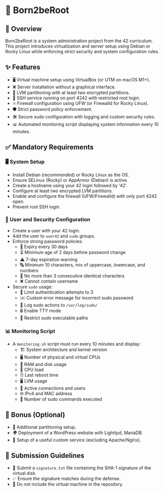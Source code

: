 # 🚀 Born2beRoot

## 📌 Overview
Born2beRoot is a system administration project from the 42 curriculum. This project introduces virtualization and server setup using Debian or Rocky Linux while enforcing strict security and system configuration rules.

## ✨ Features
- 🖥️ Virtual machine setup using VirtualBox (or UTM on macOS M1+).
- ❌ Server installation without a graphical interface.
- 🔐 LVM partitioning with at least two encrypted partitions.
- 🔑 SSH service running on port 4242 with restricted root login.
- 🔥 Firewall configuration using UFW (or Firewalld for Rocky Linux).
- 🛡️ Strict password policy enforcement.
- 🛠️ Secure sudo configuration with logging and custom security rules.
- 📊 Automated monitoring script displaying system information every 10 minutes.

## ✅ Mandatory Requirements
### 🖥️ System Setup
- Install Debian (recommended) or Rocky Linux as the OS.
- Ensure SELinux (Rocky) or AppArmor (Debian) is active.
- Create a hostname using your 42 login followed by '42'.
- Configure at least two encrypted LVM partitions.
- Enable and configure the firewall (UFW/Firewalld) with only port 4242 open.
- Prevent root SSH login.

### 👤 User and Security Configuration
- Create a user with your 42 login.
- Add the user to `user42` and `sudo` groups.
- Enforce strong password policies:
  - 🔄 Expiry every 30 days
  - ⏳ Minimum age of 2 days before password change
  - ⚠️ 7-day expiration warning
  - 🔠 Minimum 10 characters, mix of uppercase, lowercase, and numbers
  - 🚫 No more than 3 consecutive identical characters
  - ❌ Cannot contain username
- Secure `sudo` usage:
  - 🚫 Limit authentication attempts to 3
  - ✉️ Custom error message for incorrect sudo password
  - 📜 Log sudo actions to `/var/log/sudo/`
  - 🔒 Enable TTY mode
  - 📌 Restrict sudo executable paths

### 📊 Monitoring Script
- A `monitoring.sh` script must run every 10 minutes and display:
  - 🏗️ System architecture and kernel version
  - 🖥️ Number of physical and virtual CPUs
  - 💾 RAM and disk usage
  - 🔄 CPU load
  - ⏰ Last reboot time
  - 🖥️ LVM usage
  - 🔌 Active connections and users
  - 🌐 IPv4 and MAC address
  - 🔢 Number of sudo commands executed

## 🌟 Bonus (Optional)
- 💽 Additional partitioning setup.
- 🌍 Deployment of a WordPress website with Lighttpd, MariaDB.
- 🔧 Setup of a useful custom service (excluding Apache/Nginx).

## 📜 Submission Guidelines
- 📄 Submit a `signature.txt` file containing the SHA-1 signature of the virtual disk.
- ✅ Ensure the signature matches during the defense.
- 🚫 Do not include the virtual machine in the repository.
